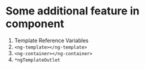 # Some additional feature in component
1. Template Reference Variables
2. `<ng-template></ng-template>`
3. `<ng-container></ng-container>`
4. `*ngTemplateOutlet`
